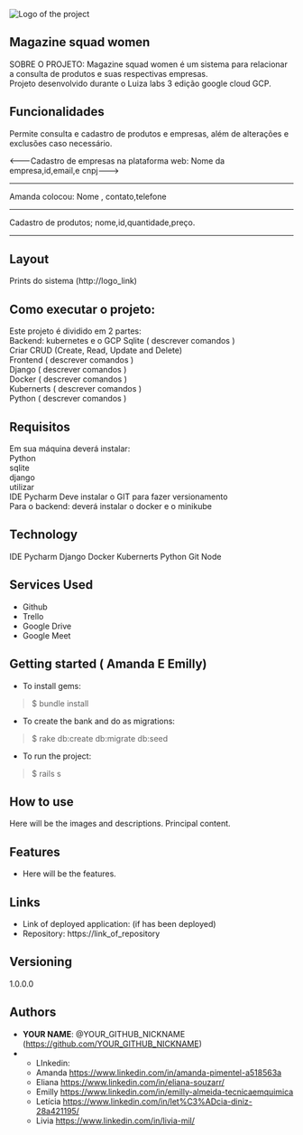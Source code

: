 ![Logo of the project](http://logo_link)
 
## Magazine squad women
 
SOBRE O PROJETO: Magazine squad women é um sistema para relacionar a consulta de produtos e suas respectivas empresas.<br> Projeto desenvolvido durante o Luiza labs 3 edição google cloud GCP.
 
## Funcionalidades 
Permite consulta e cadastro de produtos e empresas, além de alterações e exclusões caso necessário.

<---Cadastro de empresas na plataforma web:
Nome da empresa,id,email,e cnpj--->
******
Amanda colocou:  Nome , contato,telefone
*****
Cadastro de produtos;
nome,id,quantidade,preço.
*******


## Layout  
Prints do sistema
(http://logo_link)

## Como executar o projeto:
Este projeto é dividido em 2 partes: <br> Backend: kubernetes e o GCP 
Sqlite ( descrever comandos )<br>
Criar CRUD (Create, Read, Update and Delete)<br>
Frontend ( descrever comandos )<br>
Django ( descrever comandos )<br>
Docker ( descrever comandos )<br>
Kubernerts ( descrever comandos )<br>
Python ( descrever comandos )<br>

## Requisitos 

 Em  sua máquina deverá instalar: <br> Python <br> sqlite <br> django <br> utilizar <br> IDE Pycharm
 Deve instalar o GIT para fazer versionamento <br>
 Para o backend: deverá instalar o docker e o minikube


## Technology

IDE Pycharm
Django
Docker
Kubernerts 
Python
Git 
Node

 
## Services Used
 
* Github
* Trello 
* Google Drive 
* Google Meet 
 
 
## Getting started ( Amanda E Emilly)
 
* To install gems:
>    $ bundle install
* To create the bank and do as migrations:
>    $ rake db:create db:migrate db:seed
* To run the project:
>    $ rails s
 
## How to use
 
Here will be the images and descriptions. Principal content.
 
 
## Features
 
  - Here will be the features.
 
 
## Links
 
  - Link of deployed application: (if has been deployed)
  - Repository: https://link_of_repository
 

## Versioning
 
1.0.0.0
 
 
## Authors
 
* **YOUR NAME**: @YOUR_GITHUB_NICKNAME (https://github.com/YOUR_GITHUB_NICKNAME)
* - LInkedin:
  - Amanda https://www.linkedin.com/in/amanda-pimentel-a518563a
  - Eliana https://www.linkedin.com/in/eliana-souzarr/
  - Emilly https://www.linkedin.com/in/emilly-almeida-tecnicaemquimica
  - Letícia https://www.linkedin.com/in/let%C3%ADcia-diniz-28a421195/
  - Livia https://www.linkedin.com/in/livia-mil/
 
